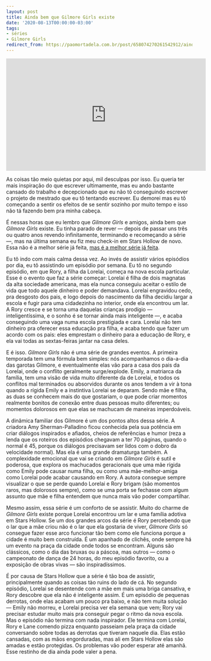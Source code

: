 ```yaml
---
layout: post
title: Ainda bem que Gilmore Girls existe
date: '2020-08-13T00:00:00-03:00'
tags:
- séries
- Gilmore Girls
redirect_from: https://paomortadela.com.br/post/658074270261542912/ainda-bem-que-gilmore-girls-existe
---
```

<iframe id="youtube_iframe" src="https://www.youtube.com/embed/jQCwJi0RDuY?feature=oembed&amp;enablejsapi=1&amp;origin=https://safe.txmblr.com&amp;wmode=opaque" allow="accelerometer; autoplay; clipboard-write; encrypted-media; gyroscope; picture-in-picture" allowfullscreen="" width="540" height="303" frameborder="0"></iframe>

As coisas tão meio quietas por aqui, mil desculpas por isso. Eu queria ter mais inspiração do que escrever ultimamente, mas eu ando bastante cansado do trabalho e decepcionado que eu não tô conseguindo escrever o projeto de mestrado que eu tô tentando escrever. Eu demorei mas eu tô começando a sentir os efeitos de se sentir sozinho por muito tempo e isso não tá fazendo bem pra minha cabeça.

É nessas horas que eu lembro que _Gilmore Girls_ e amigos, ainda bem que _Gilmore Girls_ existe. Eu tinha parado de rever — depois de passar uns três ou quatro anos revendo infinitamente, terminando e recomeçando a série —, mas na última semana eu fiz meu check-in em Stars Hollow de novo. Essa não é a melhor série já feita, [mas é a melhor série já feita](https://paomortadela.com.br/post/658007297164984320/).

Eu tô indo com mais calma dessa vez. Ao invés de assistir vários episódios por dia, eu tô assistindo um episódio por semana. Eu tô no segundo episódio, em que Rory, a filha da Lorelai, começa na nova escola particular. Esse é o evento que faz a série começar: Lorelai é filha de dois magnatas da alta sociedade americana, mas ela nunca conseguiu aceitar o estilo de vida que todo aquele dinheiro e poder demandava. Lorelai engravidou cedo, pra desgosto dos pais, e logo depois do nascimento da filha decidiu largar a escola e fugir para uma cidadezinha no interior, onde ela encontrou um lar. A Rory cresce e se torna uma daquelas crianças prodígio — inteligentíssima, e o sonho é se tornar ainda mais inteligente —, e acaba conseguindo uma vaga numa escola prestigiada e cara. Lorelai não tem dinheiro pra oferecer essa educação pra filha, e acaba tendo que fazer um acordo com os pais: eles emprestam o dinheiro para a educação de Rory, e ela vai todas as sextas-feiras jantar na casa deles.

E é isso. _Gilmore Girls_ não é uma série de grandes eventos. A primeira temporada tem uma fórmula bem simples: nós acompanhamos o dia-a-dia das garotas Gilmore, e eventualmente elas vão para a casa dos pais da Lorelai, onde o conflito geralmente surge/explode. Emily, a matriarca da família, tem uma visão de vida muito diferente da de Lorelai, e todos os conflitos mal terminados ou absorvidos durante os anos tendem a vir à tona quando a rígida Emily e a instintiva Lorelai se deparam. Sendo mãe e filha, as duas se conhecem mais do que gostariam, o que pode criar momentos realmente bonitos de conexão entre duas pessoas muito diferentes; ou momentos dolorosos em que elas se machucam de maneiras imperdoáveis.

A dinâmica familiar dos Gilmore é um dos pontos altos dessa série. A criadora Amy Sherman-Palladino ficou conhecida pela sua potência em criar diálogos inspirados e afiados, cheios de referências e humor (reza a lenda que os roteiros dos episódios chegavam a ter 70 páginas, quando o normal é 45, porque os diálogos precisavam ser lidos com o dobro da velocidade normal). Mas ela é uma grande dramaturga também. A complexidade emocional que vai se criando em _Gilmore Girls_ é sutil e poderosa, que explora os machucados geracionais que uma mãe rígida como Emily pode causar numa filha, ou como uma mãe-melhor-amiga como Lorelai pode acabar causando em Rory. A autora consegue sempre visualizar o que se perde quando Lorelai e Rory brigam (são momentos raros, mas dolorosos sempre), como se uma porta se fechasse com algum assunto que mãe e filha entendem que nunca mais vão poder compartilhar.

Mesmo assim, essa série é um conforto de se assistir. Muito do charme de _Gilmore Girls_ existe porque Lorelai encontrou um lar e uma família adotiva em Stars Hollow. Se um dos grandes arcos da série é Rory percebendo que o lar que a mãe criou não é o lar que ela gostaria de viver, _Gilmore Girls_ só consegue fazer esse arco funcionar tão bem como ele funciona porque a cidade é muito bem construída. É um apanhado de clichês, onde sempre há um evento na praça da cidade onde todos se encontram. Alguns são clássicos, como o dia das bruxas ou a páscoa, mas outros — como o campeonato de dança de 24 horas, do meu episódio favorito, ou a exposição de obras vivas — são inspiradíssimos.

É por causa de Stars Hollow que a série é tão boa de assistir, principalmente quando as coisas tào ruins do lado de cá. No segundo episódio, Lorelai se desentende com a mãe em mais uma briga cansativa, e Rory descobre que ela não é inteligente assim. É um episódio de pequenas derrotas, onde elas acabam um pouco pra baixo, e não tem muita solução — Emily não morreu, e Lorelai precisa ver ela semana que vem; Rory vai precisar estudar muito mais pra conseguir pegar o ritmo da nova escola. Mas o episódio não termina com nada inspirador. Ele termina com Lorelai, Rory e Lane comendo pizza enquanto passeiam pela praça da cidade conversando sobre todas as derrotas que tiveram naquele dia. Elas estão cansadas, com as mãos engorduradas, mas ali em Stars Hollow elas são amadas e estão protegidas. Os problemas vão poder esperar até amanhã. Esse restinho de dia ainda pode valer a pena.

